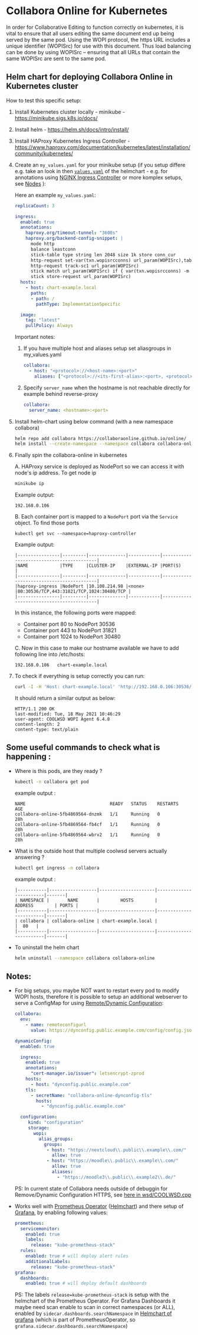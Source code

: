 # Collabora Online for Kubernetes

In order for Collaborative Editing to function correctly on kubernetes, it is vital to ensure that all users editing the same document end up being served by the same pod. Using the WOPI protocol, the https URL includes a unique identifier (WOPISrc) for use with this document. Thus load balancing can be done by using WOPISrc – ensuring that all URLs that contain the same WOPISrc are sent to the same pod.

## Helm chart for deploying Collabora Online in Kubernetes cluster

How to test this specific setup:
  1. Install Kubernetes cluster locally - minikube - https://minikube.sigs.k8s.io/docs/
  2. Install helm - https://helm.sh/docs/intro/install/
  3. Install HAProxy Kubernetes Ingress Controller - https://www.haproxy.com/documentation/kubernetes/latest/installation/community/kubernetes/
  4. Create an `my_values.yaml` for your minikube setup (if you setup differe e.g. take an look in then [`values.yaml`](./collabora-online/values.yaml) of the helmchart - e.g. for annotations using [NGINX Ingress Controller](https://docs.nginx.com/nginx-ingress-controller/) or more komplex setups, see [Nodes](#Notes) ):

      Here an example `my_values.yaml`:
      ```yaml
      replicaCount: 3

      ingress:
        enabled: true
        annotations:
          haproxy.org/timeout-tunnel: "3600s"
          haproxy.org/backend-config-snippet: |
            mode http
            balance leastconn
            stick-table type string len 2048 size 1k store conn_cur
            http-request set-var(txn.wopisrcconns) url_param(WOPISrc),table_conn_cur()
            http-request track-sc1 url_param(WOPISrc)
            stick match url_param(WOPISrc) if { var(txn.wopisrcconns) -m int gt 0 }
            stick store-request url_param(WOPISrc)
        hosts:
          - host: chart-example.local
            paths:
            - path: /
              pathType: ImplementationSpecific

        image:
          tag: "latest"
          pullPolicy: Always
      ```

      Important notes:
      1. If you have multiple host and aliases setup set aliasgroups in my_values.yaml
          ```yaml
          collabora:
            - host: "<protocol>://<host-name>:<port>"
              aliases: ["<protocol>://<its-first-alias>:<port>, <protocol>://<its-second-alias>:<port>"]
          ```

      2. Specify `server_name` when the hostname is not reachable directly for example behind reverse-proxy
          ```yaml
          collabora:
            server_name: <hostname>:<port>
          ```

  5. Install helm-chart using below command (with a new namespace collabora)

      ```bash
      helm repo add collabora https://collaboraonline.github.io/online/
      helm install --create-namespace --namespace collabora collabora-online collabora/collabora-online -f my_values.yaml
      ```

  6. Finally spin the collabora-online in kubernetes

      A. HAProxy service is deployed as NodePort so we can access it with node's ip address. To get node ip
      ```bash
      minikube ip
      ```
      Example output:
      ```
      192.168.0.106
      ```
      B. Each container port is mapped to a `NodePort` port via the `Service` object. To find those ports
      ```
      kubectl get svc --namespace=haproxy-controller
      ```
      Example output:

      ```
      |----------------|---------|--------------|------------|------------------------------------------|
      |NAME            |TYPE     |CLUSTER-IP    |EXTERNAL-IP |PORT(S)                                   |
      |----------------|---------|--------------|------------|------------------------------------------|
      |haproxy-ingress |NodePort |10.108.214.98 |<none>      |80:30536/TCP,443:31821/TCP,1024:30480/TCP |
      |----------------|---------|--------------|------------|------------------------------------------|
      ```
      In this instance, the following ports were mapped:
       - Container port 80 to NodePort 30536
       - Container port 443 to NodePort 31821
       - Container port 1024 to NodePort 30480

      C. Now in this case to make our hostname available we have to add following line into /etc/hosts:
      ```
      192.168.0.106   chart-example.local
      ```

  7. To check if everything is setup correctly you can run:

      ```bash
      curl -I -H 'Host: chart-example.local' 'http://192.168.0.106:30536/'
      ```

      It should return a similar output as below:
      ```
      HTTP/1.1 200 OK
      last-modified: Tue, 18 May 2021 10:46:29
      user-agent: COOLWSD WOPI Agent 6.4.8
      content-length: 2
      content-type: text/plain
      ```


## Some useful commands to check what is happening :
* Where is this pods, are they ready ?

  ```bash
  kubectl -n collabora get pod
  ```

  example output :
  ```
  NAME                                READY   STATUS    RESTARTS   AGE
  collabora-online-5fb4869564-dnzmk   1/1     Running   0          28h
  collabora-online-5fb4869564-fb4cf   1/1     Running   0          28h
  collabora-online-5fb4869564-wbrv2   1/1     Running   0          28h
  ```

* What is the outside host that multiple coolwsd servers actually answering ?
  ```bash
  kubectl get ingress -n collabora
  ```

  example output :
  ```
  |-----------|------------------|---------------------|------------------------|-------|
  | NAMESPACE |       NAME       |        HOSTS        |         ADDRESS        | PORTS |
  |-----------|------------------|---------------------|------------------------|-------|
  | collabora | collabora-online | chart-example.local |                        |  80   |
  |-----------|------------------|---------------------|------------------------|-------|
  ```

* To uninstall the helm chart
  ```bash
  helm uninstall --namespace collabora collabora-online
  ```

## Notes:
* For big setups, you maybe NOT want to restart every pod to modify WOPI hosts, therefore it is possible to setup an additional webserver to serve a ConfigMap for using [Remote/Dynamic Configuration](https://sdk.collaboraonline.com/docs/installation/Configuration.html?highlight=remote#remote-dynamic-configuration):

  ```yaml
  collabora:
    env:
      - name: remoteconfigurl
        value: https://dynconfig.public.example.com/config/config.json

  dynamicConfig:
    enabled: true

    ingress:
      enabled: true
      annotations:
        "cert-manager.io/issuer": letsencrypt-zprod
      hosts:
        - host: "dynconfig.public.example.com"
      tls:
        - secretName: "collabora-online-dynconfig-tls"
          hosts:
            - "dynconfig.public.example.com"

    configuration:
       kind: "configuration"
       storage:
         wopi:
           alias_groups:
             groups:
              - host: "https://nextcloud\\.public\\.example\\.com/"
                allow: true
              - host: "https://moodle\\.public\\.example\\.com/"
                allow: true
                aliases:
                  - "https://moodle3\\.public\\.example2\\.de/"
  ```
  PS: In current state of Collabora needs outside of debuggin for Remove/Dynamic Configuration HTTPS, see [here in wsd/COOLWSD.cpp](https://github.com/CollaboraOnline/online/blob/8591d323c6db99e592ac8ac8ebef0e3a95f2e6ba/wsd/COOLWSD.cpp#L1069-L1096)

* Works well with [Prometheus Operator](https://prometheus-operator.dev/) ([Helmchart](https://artifacthub.io/packages/helm/prometheus-community/kube-prometheus-stack)) and there setup of [Grafana](https://grafana.com/grafana/), by enabling following values:
  ```yaml
  prometheus:
    servicemonitor:
      enabled: true
      labels:
        release: "kube-prometheus-stack"
    rules:
      enabled: true # will deploy alert rules
      additionalLabels:
        release: "kube-prometheus-stack"
  grafana:
    dashboards:
      enabled: true # will deploy default dashboards
  ```
  PS: The labels `release=kube-prometheus-stack` is setup with the helmchart of the Prometheus Operator. For Grafana Dashboards it maybe need scan enable to scan in correct namespaces (or ALL), enabled by `sidecar.dashboards.searchNamespace` in [Helmchart of grafana](https://artifacthub.io/packages/helm/grafana/grafana) (which is part of PrometheusOperator, so `grafana.sidecar.dashboards.searchNamespace`)
